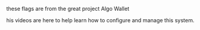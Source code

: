 these flags are from the great project Algo Wallet

his videos are here to help learn how to configure and manage this system.


